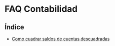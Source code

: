 # FAQ Contabilidad

## Índice
  * [Como cuadrar saldos de cuentas descuadradas](./cuadrarsaldos.md)
  
